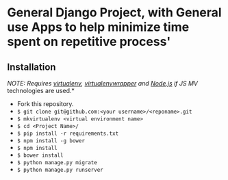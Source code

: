 # General Django Project, with General use Apps to help minimize time spent on repetitive process'

## Installation

*NOTE: Requires [virtualenv](http://virtualenv.readthedocs.org/en/latest/),
[virtualenvwrapper](http://virtualenvwrapper.readthedocs.org/en/latest/) and
[Node.js](http://nodejs.org/) if JS MV* technologies are used.*

* Fork this repository.
* `$ git clone git@github.com:<your username>/<reponame>.git`
* `$ mkvirtualenv <virtual environment name>`
* `$ cd <Project Name>/`
* `$ pip install -r requirements.txt`
* `$ npm install -g bower`
* `$ npm install`
* `$ bower install`
* `$ python manage.py migrate`
* `$ python manage.py runserver`

